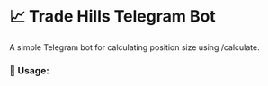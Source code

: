 # 📈 Trade Hills Telegram Bot

A simple Telegram bot for calculating position size using /calculate.

### 🧮 Usage:

